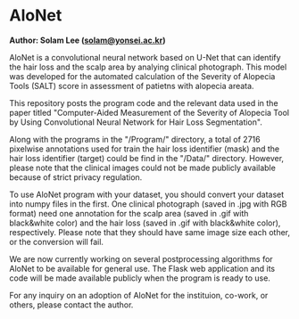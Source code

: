 # AloNet

<B>Author: Solam Lee (solam@yonsei.ac.kr)</B>

AloNet is a convolutional neural network based on U-Net that can identify the hair loss and the scalp area by analying clinical photograph. This model was developed for the automated calculation of the Severity of Alopecia Tools (SALT) score in assessment of patietns with alopecia areata.

This repository posts the program code and the relevant data used in the paper titled "Computer-Aided Measurement of the Severity of Alopecia Tool by Using Convolutional Neural Network for Hair Loss Segmentation".

Along with the programs in the "/Program/" directory, a total of 2716 pixelwise annotations used for train the hair loss identifier (mask) and the hair loss identifier (target) could be find in the "/Data/" directory. However, please note that the clinical images could not be made publicly available because of strict privacy regulation.

To use AloNet program with your dataset, you should convert your dataset into numpy files in the first. One clinical photograph (saved in .jpg with RGB format) need one annotation for the scalp area (saved in .gif with black&white color) and the hair loss (saved in .gif with black&white color), respectively. Please note that they should have same image size each other, or the conversion will fail.

We are now currently working on several postprocessing algorithms for AloNet to be available for general use. The Flask web application and its code will be made available publicly when the program is ready to use.

For any inquiry on an adoption of AloNet for the instituion, co-work, or others, please contact the author.
